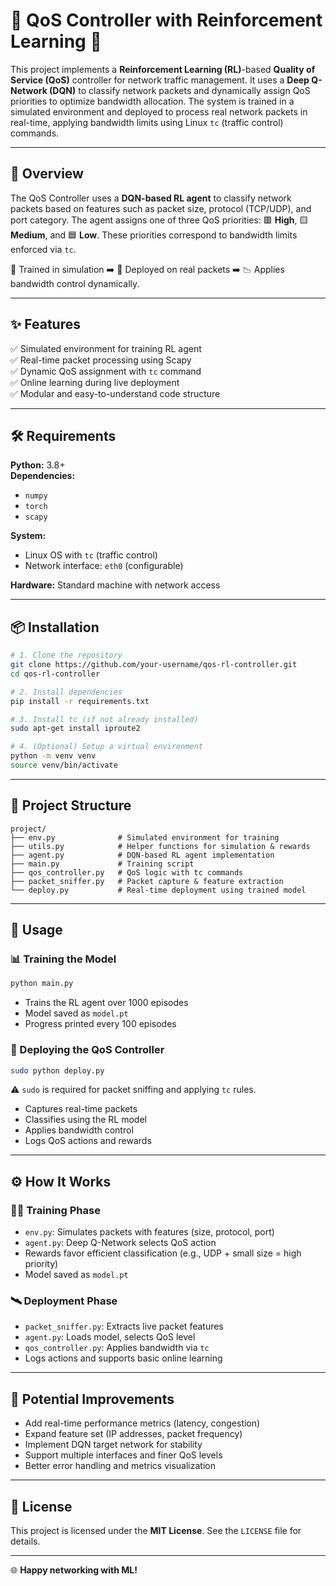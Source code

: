 # 🧠 QoS Controller with Reinforcement Learning 🚀

This project implements a **Reinforcement Learning (RL)**-based **Quality of Service (QoS)** controller for network traffic management. It uses a **Deep Q-Network (DQN)** to classify network packets and dynamically assign QoS priorities to optimize bandwidth allocation. The system is trained in a simulated environment and deployed to process real network packets in real-time, applying bandwidth limits using Linux `tc` (traffic control) commands.

---

## 📌 Overview

The QoS Controller uses a **DQN-based RL agent** to classify network packets based on features such as packet size, protocol (TCP/UDP), and port category. The agent assigns one of three QoS priorities: 🟥 **High**, 🟨 **Medium**, and 🟦 **Low**. These priorities correspond to bandwidth limits enforced via `tc`.

🧪 Trained in simulation ➡️ 🚦 Deployed on real packets ➡️ 📉 Applies bandwidth control dynamically.

---

## ✨ Features

✅ Simulated environment for training RL agent  
✅ Real-time packet processing using Scapy  
✅ Dynamic QoS assignment with `tc` command  
✅ Online learning during live deployment  
✅ Modular and easy-to-understand code structure

---

## 🛠️ Requirements

**Python:** 3.8+  
**Dependencies:**

- `numpy`
- `torch`
- `scapy`

**System:**

- Linux OS with `tc` (traffic control)
- Network interface: `eth0` (configurable)

**Hardware:** Standard machine with network access

---

## 📦 Installation

```bash
# 1. Clone the repository
git clone https://github.com/your-username/qos-rl-controller.git
cd qos-rl-controller

# 2. Install dependencies
pip install -r requirements.txt

# 3. Install tc (if not already installed)
sudo apt-get install iproute2

# 4. (Optional) Setup a virtual environment
python -m venv venv
source venv/bin/activate
```

---

## 📁 Project Structure

```
project/
├── env.py              # Simulated environment for training
├── utils.py            # Helper functions for simulation & rewards
├── agent.py            # DQN-based RL agent implementation
├── main.py             # Training script
├── qos_controller.py   # QoS logic with tc commands
├── packet_sniffer.py   # Packet capture & feature extraction
└── deploy.py           # Real-time deployment using trained model 
```

---

## 🚀 Usage

### 📊 Training the Model

```bash
python main.py
```

- Trains the RL agent over 1000 episodes
- Model saved as `model.pt`
- Progress printed every 100 episodes

### 🔧 Deploying the QoS Controller

```bash
sudo python deploy.py
```

⚠️ `sudo` is required for packet sniffing and applying `tc` rules.

- Captures real-time packets
- Classifies using the RL model
- Applies bandwidth control
- Logs QoS actions and rewards

---

## ⚙️ How It Works

### 🏋️‍♂️ Training Phase

- `env.py`: Simulates packets with features (size, protocol, port)
- `agent.py`: Deep Q-Network selects QoS action
- Rewards favor efficient classification (e.g., UDP + small size = high priority)
- Model saved as `model.pt`

### 🛰️ Deployment Phase

- `packet_sniffer.py`: Extracts live packet features
- `agent.py`: Loads model, selects QoS level
- `qos_controller.py`: Applies bandwidth via `tc`
- Logs actions and supports basic online learning

---

## 🔮 Potential Improvements

- Add real-time performance metrics (latency, congestion)
- Expand feature set (IP addresses, packet frequency)
- Implement DQN target network for stability
- Support multiple interfaces and finer QoS levels
- Better error handling and metrics visualization

---

## 📝 License

This project is licensed under the **MIT License**. See the `LICENSE` file for details.

---

🌐 **Happy networking with ML!**
